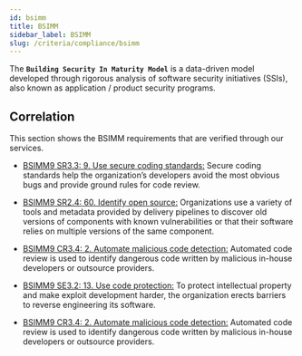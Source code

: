 ```yaml
---
id: bsimm
title: BSIMM
sidebar_label: BSIMM
slug: /criteria/compliance/bsimm
---
```


The **`Building Security In Maturity Model`**
is a data-driven model developed
through rigorous analysis
of software security initiatives (SSIs),
also known as
application / product security programs.

## Correlation

This section shows
the BSIMM requirements
that are verified through our services.

- [BSIMM9 SR3.3: 9. Use secure coding standards:](/criteria/requirements/062)
Secure coding standards
help the organization’s developers
avoid the most obvious bugs
and provide ground rules for code review.

- [BSIMM9 SR2.4: 60. Identify open source:](/criteria/requirements/262)
Organizations use a variety of tools
and metadata provided by delivery pipelines
to discover old versions of components
with known vulnerabilities
or that their software relies
on multiple versions of the same component.

- [BSIMM9 CR3.4: 2. Automate malicious code detection:](/criteria/requirements/155)
Automated code review
is used to identify dangerous code written
by malicious in-house developers
or outsource providers.

- [BSIMM9 SE3.2: 13. Use code protection:](/criteria/requirements/159)
To protect intellectual property
and make exploit development harder,
the organization erects barriers
to reverse engineering its software.

- [BSIMM9 CR3.4: 2. Automate malicious code detection:](/criteria/requirements/273)
Automated code review
is used to identify dangerous code written
by malicious in-house developers
or outsource providers.
